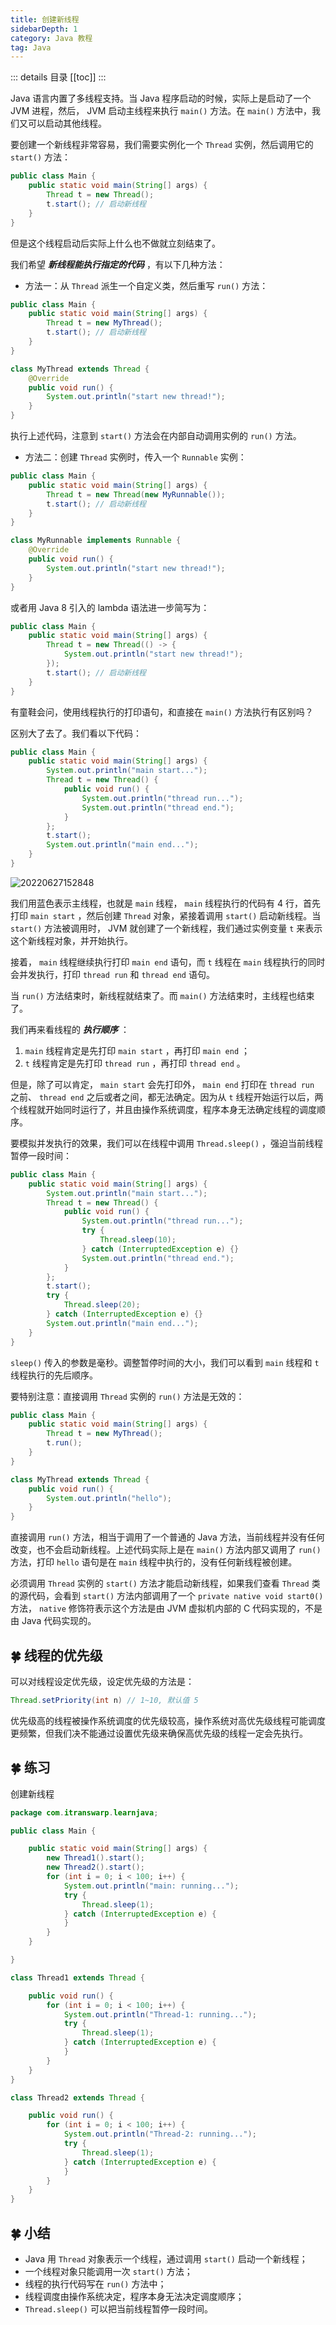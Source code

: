 ```yaml
---
title: 创建新线程
sidebarDepth: 1
category: Java 教程
tag: Java
---
```


::: details 目录
[[toc]]
:::

Java 语言内置了多线程支持。当 Java 程序启动的时候，实际上是启动了一个 JVM 进程，然后， JVM 启动主线程来执行 `main()` 方法。在 `main()` 方法中，我们又可以启动其他线程。

要创建一个新线程非常容易，我们需要实例化一个 `Thread` 实例，然后调用它的 `start()` 方法：


```java
public class Main {
    public static void main(String[] args) {
        Thread t = new Thread();
        t.start(); // 启动新线程
    }
}
```


但是这个线程启动后实际上什么也不做就立刻结束了。

我们希望 ***新线程能执行指定的代码*** ，有以下几种方法：

- 方法一：从 `Thread` 派生一个自定义类，然后重写 `run()` 方法：

```java
public class Main {
    public static void main(String[] args) {
        Thread t = new MyThread();
        t.start(); // 启动新线程
    }
}

class MyThread extends Thread {
    @Override
    public void run() {
        System.out.println("start new thread!");
    }
}
```

执行上述代码，注意到 `start()` 方法会在内部自动调用实例的 `run()` 方法。

- 方法二：创建 `Thread` 实例时，传入一个 `Runnable` 实例：

```java
public class Main {
    public static void main(String[] args) {
        Thread t = new Thread(new MyRunnable());
        t.start(); // 启动新线程
    }
}

class MyRunnable implements Runnable {
    @Override
    public void run() {
        System.out.println("start new thread!");
    }
}
```

或者用 Java 8 引入的 lambda 语法进一步简写为：

```java
public class Main {
    public static void main(String[] args) {
        Thread t = new Thread(() -> {
            System.out.println("start new thread!");
        });
        t.start(); // 启动新线程
    }
}
```


有童鞋会问，使用线程执行的打印语句，和直接在 `main()` 方法执行有区别吗？

区别大了去了。我们看以下代码：

```java
public class Main {
    public static void main(String[] args) {
        System.out.println("main start...");
        Thread t = new Thread() {
            public void run() {
                System.out.println("thread run...");
                System.out.println("thread end.");
            }
        };
        t.start();
        System.out.println("main end...");
    }
}
```

![20220627152848](assets/20220627152848.png)


我们用蓝色表示主线程，也就是 `main` 线程， `main` 线程执行的代码有 4 行，首先打印 `main start` ，然后创建 `Thread` 对象，紧接着调用 `start()` 启动新线程。当 `start()` 方法被调用时， JVM 就创建了一个新线程，我们通过实例变量 `t` 来表示这个新线程对象，并开始执行。

接着， `main` 线程继续执行打印 `main end` 语句，而 `t` 线程在 `main` 线程执行的同时会并发执行，打印 `thread run` 和 `thread end` 语句。

当 `run()` 方法结束时，新线程就结束了。而 `main()` 方法结束时，主线程也结束了。

我们再来看线程的 ***执行顺序*** ：

1. `main` 线程肯定是先打印 `main start` ，再打印 `main end` ；
2. `t` 线程肯定是先打印 `thread run` ，再打印 `thread end` 。

但是，除了可以肯定， `main start` 会先打印外， `main end` 打印在 `thread run` 之前、 `thread end` 之后或者之间，都无法确定。因为从 `t` 线程开始运行以后，两个线程就开始同时运行了，并且由操作系统调度，程序本身无法确定线程的调度顺序。

要模拟并发执行的效果，我们可以在线程中调用 `Thread.sleep()` ，强迫当前线程暂停一段时间：

```java
public class Main {
    public static void main(String[] args) {
        System.out.println("main start...");
        Thread t = new Thread() {
            public void run() {
                System.out.println("thread run...");
                try {
                    Thread.sleep(10);
                } catch (InterruptedException e) {}
                System.out.println("thread end.");
            }
        };
        t.start();
        try {
            Thread.sleep(20);
        } catch (InterruptedException e) {}
        System.out.println("main end...");
    }
}
```

`sleep()` 传入的参数是毫秒。调整暂停时间的大小，我们可以看到 `main` 线程和 `t` 线程执行的先后顺序。

要特别注意：直接调用 `Thread` 实例的 `run()` 方法是无效的：

```java
public class Main {
    public static void main(String[] args) {
        Thread t = new MyThread();
        t.run();
    }
}

class MyThread extends Thread {
    public void run() {
        System.out.println("hello");
    }
}
```

直接调用 `run()` 方法，相当于调用了一个普通的 Java 方法，当前线程并没有任何改变，也不会启动新线程。上述代码实际上是在 `main()` 方法内部又调用了 `run()` 方法，打印 `hello` 语句是在 `main` 线程中执行的，没有任何新线程被创建。

必须调用 `Thread` 实例的 `start()` 方法才能启动新线程，如果我们查看 `Thread` 类的源代码，会看到 `start()` 方法内部调用了一个 `private native void start0()` 方法， `native` 修饰符表示这个方法是由 JVM 虚拟机内部的 C 代码实现的，不是由 Java 代码实现的。


## 🍀 线程的优先级

可以对线程设定优先级，设定优先级的方法是：

```java
Thread.setPriority(int n) // 1~10, 默认值 5
```

优先级高的线程被操作系统调度的优先级较高，操作系统对高优先级线程可能调度更频繁，但我们决不能通过设置优先级来确保高优先级的线程一定会先执行。



## 🍀 练习

创建新线程

```java
package com.itranswarp.learnjava;

public class Main {

	public static void main(String[] args) {
		new Thread1().start();
		new Thread2().start();
		for (int i = 0; i < 100; i++) {
			System.out.println("main: running...");
			try {
				Thread.sleep(1);
			} catch (InterruptedException e) {
			}
		}
	}

}

class Thread1 extends Thread {

	public void run() {
		for (int i = 0; i < 100; i++) {
			System.out.println("Thread-1: running...");
			try {
				Thread.sleep(1);
			} catch (InterruptedException e) {
			}
		}
	}
}

class Thread2 extends Thread {

	public void run() {
		for (int i = 0; i < 100; i++) {
			System.out.println("Thread-2: running...");
			try {
				Thread.sleep(1);
			} catch (InterruptedException e) {
			}
		}
	}
}
```


## 🍀 小结

- Java 用 `Thread` 对象表示一个线程，通过调用 `start()` 启动一个新线程；
- 一个线程对象只能调用一次 `start()` 方法；
- 线程的执行代码写在 `run()` 方法中；
- 线程调度由操作系统决定，程序本身无法决定调度顺序；
- `Thread.sleep()` 可以把当前线程暂停一段时间。



